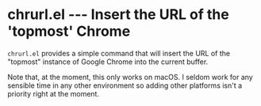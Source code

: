 # chrurl.el --- Insert the URL of the 'topmost' Chrome

`chrurl.el` provides a simple command that will insert the URL of the
"topmost" instance of Google Chrome into the current buffer.

Note that, at the moment, this only works on macOS. I seldom work for any
sensible time in any other environment so adding other platforms isn't a
priority right at the moment.

[//]: # (README.md ends here)
